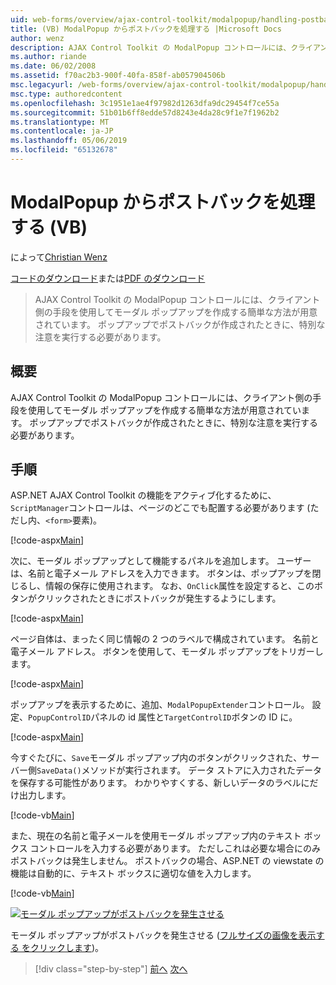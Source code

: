 ```yaml
---
uid: web-forms/overview/ajax-control-toolkit/modalpopup/handling-postbacks-from-a-modalpopup-vb
title: (VB) ModalPopup からポストバックを処理する |Microsoft Docs
author: wenz
description: AJAX Control Toolkit の ModalPopup コントロールには、クライアント側の手段を使用してモーダル ポップアップを作成する簡単な方法が用意されています。 Pos ときに、特別な注意を実行する必要が.
ms.author: riande
ms.date: 06/02/2008
ms.assetid: f70ac2b3-900f-40fa-858f-ab057904506b
msc.legacyurl: /web-forms/overview/ajax-control-toolkit/modalpopup/handling-postbacks-from-a-modalpopup-vb
msc.type: authoredcontent
ms.openlocfilehash: 3c1951e1ae4f97982d1263dfa9dc29454f7ce55a
ms.sourcegitcommit: 51b01b6ff8edde57d8243e4da28c9f1e7f1962b2
ms.translationtype: MT
ms.contentlocale: ja-JP
ms.lasthandoff: 05/06/2019
ms.locfileid: "65132678"
---
```

# <a name="handling-postbacks-from-a-modalpopup-vb"></a>ModalPopup からポストバックを処理する (VB)

によって[Christian Wenz](https://github.com/wenz)

[コードのダウンロード](http://download.microsoft.com/download/2/4/0/24052038-f942-4336-905b-b60ae56f0dd5/ModalPopup3.vb.zip)または[PDF のダウンロード](http://download.microsoft.com/download/b/6/a/b6ae89ee-df69-4c87-9bfb-ad1eb2b23373/modalpopup3VB.pdf)

> AJAX Control Toolkit の ModalPopup コントロールには、クライアント側の手段を使用してモーダル ポップアップを作成する簡単な方法が用意されています。 ポップアップでポストバックが作成されたときに、特別な注意を実行する必要があります。

## <a name="overview"></a>概要

AJAX Control Toolkit の ModalPopup コントロールには、クライアント側の手段を使用してモーダル ポップアップを作成する簡単な方法が用意されています。 ポップアップでポストバックが作成されたときに、特別な注意を実行する必要があります。

## <a name="steps"></a>手順

ASP.NET AJAX Control Toolkit の機能をアクティブ化するために、`ScriptManager`コントロールは、ページのどこでも配置する必要があります (ただし内、`<form>`要素)。

[!code-aspx[Main](handling-postbacks-from-a-modalpopup-vb/samples/sample1.aspx)]

次に、モーダル ポップアップとして機能するパネルを追加します。 ユーザーは、名前と電子メール アドレスを入力できます。 ボタンは、ポップアップを閉じるし、情報の保存に使用されます。 なお、`OnClick`属性を設定すると、このボタンがクリックされたときにポストバックが発生するようにします。

[!code-aspx[Main](handling-postbacks-from-a-modalpopup-vb/samples/sample2.aspx)]

ページ自体は、まったく同じ情報の 2 つのラベルで構成されています。 名前と電子メール アドレス。 ボタンを使用して、モーダル ポップアップをトリガーします。

[!code-aspx[Main](handling-postbacks-from-a-modalpopup-vb/samples/sample3.aspx)]

ポップアップを表示するために、追加、`ModalPopupExtender`コントロール。 設定、`PopupControlID`パネルの id 属性と`TargetControlID`ボタンの ID に。

[!code-aspx[Main](handling-postbacks-from-a-modalpopup-vb/samples/sample4.aspx)]

今すぐたびに、`Save`モーダル ポップアップ内のボタンがクリックされた、サーバー側`SaveData()`メソッドが実行されます。 データ ストアに入力されたデータを保存する可能性があります。 わかりやすくする、新しいデータのラベルにだけ出力します。

[!code-vb[Main](handling-postbacks-from-a-modalpopup-vb/samples/sample5.vb)]

また、現在の名前と電子メールを使用モーダル ポップアップ内のテキスト ボックス コントロールを入力する必要があります。 ただしこれは必要な場合にのみポストバックは発生しません。 ポストバックの場合、ASP.NET の viewstate の機能は自動的に、テキスト ボックスに適切な値を入力します。

[!code-vb[Main](handling-postbacks-from-a-modalpopup-vb/samples/sample6.vb)]

[![モーダル ポップアップがポストバックを発生させる](handling-postbacks-from-a-modalpopup-vb/_static/image2.png)](handling-postbacks-from-a-modalpopup-vb/_static/image1.png)

モーダル ポップアップがポストバックを発生させる ([フルサイズの画像を表示する をクリックします](handling-postbacks-from-a-modalpopup-vb/_static/image3.png))。

> [!div class="step-by-step"]
> [前へ](using-modalpopup-with-a-repeater-control-vb.md)
> [次へ](positioning-a-modalpopup-vb.md)
